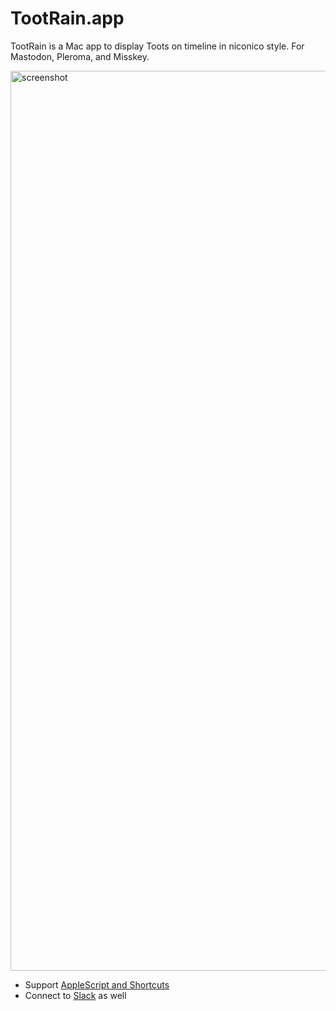 
TootRain.app
=========

TootRain is a Mac app to display Toots on timeline in niconico style. For Mastodon, Pleroma, and Misskey.

<img width="1440" alt="screenshot" src="https://user-images.githubusercontent.com/127193/128630645-0fa32614-ff3b-40eb-95fc-66525961fc7d.png">

- Support [AppleScript and Shortcuts](https://b123400.net/tootrain/automation.html)
- Connect to [Slack](https://b123400.net/tootrain/slack.html) as well
